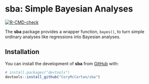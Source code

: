 
<!-- README.md is generated from README.Rmd. Please edit that file -->

# **sba**: Simple Bayesian Analyses

<!-- badges: start -->

[![R-CMD-check](https://github.com/CoryMcCartan/sba/workflows/R-CMD-check/badge.svg)](https://github.com/CoryMcCartan/sba/actions)
<!-- badges: end -->

The **sba** package provides a wrapper function, `bayes()`, to turn
simple ordinary analyses like regressions into Bayesian analyses.

## Installation

You can install the development of **sba** from
[GitHub](https://github.com/) with:

``` r
# install.packages("devtools")
devtools::install_github("CoryMcCartan/sba")
```
